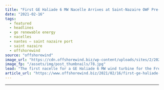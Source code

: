 ```yaml
---
title: "First GE Haliade 6 MW Nacelle Arrives at Saint-Nazaire OWF Pre-Assembly Site"
date: "2021-02-16"
tags: 
  - featured
  - headlines
  - ge renewable energy
  - nacelles
  - nantes – saint nazaire port
  - saint nazaire
  - offshorewind
source: "offshorewind"
image_url: "https://cdn.offshorewind.biz/wp-content/uploads/sites/2/2021/02/16142016/Nantes-Saint-Nazaire-Port_GE-nacelle-for-Saint-Nazaire-OWF.jpg"
image_fp: "/assets/img/post_thumbnails/78.jpg"
lead: "The first nacelle for a GE Haliade 6 MW wind turbine for the French"
article_url: "https://www.offshorewind.biz/2021/02/16/first-ge-haliade-6-mw-nacelle-arrives-at-saint-nazaire-owf-pre-assembly-site/"
---
```


---
